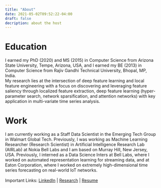 ```yaml
---
title: "About"
date: 2021-05-02T09:52:22-04:00
draft: false
decription: about the host
---
```


# Education

I earned my PhD (2020) and MS (2015) in Computer Science from Arizona State University, Tempe, Arizona, USA, and I earned my BE (2013) in Computer Science from Rajiv Gandhi Technical University, Bhopal, MP, India.
\
My research lies at the intersection of deep feature learning and local feature engineering with a focus on discovering and leveraging feature saliency through localized feature extraction, deep feature learning (hyper-parameter search, network sparsification, and attention networks) with key application in multi-variate time series analysis.

# Work

I am currently working as a Staff Data Scientist in the Emerging Tech Group in Walmart Global Tech. Previously, I was working as Machine Learning Researcher (Research Scientist) in Artificial Intelligence Research Lab (AIRLab) at Nokia Bell Labs and I am based on Murray Hill, New Jersey, USA. Previously, I interned as a Data Science Inters at Bell Labs, where I worked on automated representation learning for streaming data, and at Eaton Corporation, where I worked on extremely high-dimensional time series forecasting on real-world IoT networks.
\
\
Important Links:
[LinkedIn](https://www.linkedin.com/in/yashgarg1232?utm_source=homepage) |
[Research](/research/) |
[Resume](/files/Yash_Garg_Resume.pdf)
